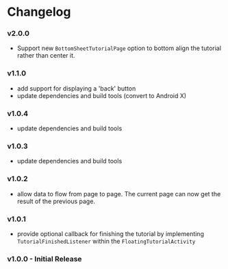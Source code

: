 # Changelog

### v2.0.0
* Support new `BottomSheetTutorialPage` option to bottom align the tutorial rather than center it.

### v1.1.0
* add support for displaying a 'back' button
* update dependencies and build tools (convert to Android X)

### v1.0.4
* update dependencies and build tools

### v1.0.3
* update dependencies and build tools

### v1.0.2
* allow data to flow from page to page. The current page can now get the result of the previous page.

### v1.0.1
* provide optional callback for finishing the tutorial by implementing `TutorialFinishedListener` within the `FloatingTutorialActivity`

### v1.0.0 - Initial Release
